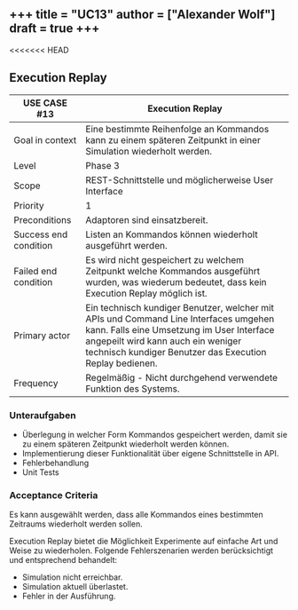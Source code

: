 +++
title = "UC13"
author = ["Alexander Wolf"]
draft = true
+++
---

<<<<<<< HEAD
## Execution Replay

| USE CASE **#13**       | Execution Replay|
|-----------------------|---------------------------------------------------------------------|
| Goal in context       | Eine bestimmte Reihenfolge an Kommandos kann zu einem späteren Zeitpunkt in einer Simulation wiederholt werden. |
| Level                 | Phase 3 |
| Scope                 | REST-Schnittstelle und möglicherweise User Interface |
| Priority              | 1 |
| Preconditions         | Adaptoren sind einsatzbereit.                      |
| Success end condition | Listen an Kommandos können wiederholt ausgeführt werden. |
| Failed end condition  | Es wird nicht gespeichert zu welchem Zeitpunkt welche Kommandos ausgeführt wurden, was wiederum bedeutet, dass kein Execution Replay möglich ist. |
| Primary actor         | Ein technisch kundiger Benutzer, welcher mit APIs und Command Line Interfaces umgehen kann. Falls eine Umsetzung im User Interface angepeilt wird kann auch ein weniger technisch kundiger Benutzer das Execution Replay bedienen. |
| Frequency             | Regelmäßig - Nicht durchgehend verwendete Funktion des Systems.                  |


### Unteraufgaben
- Überlegung in welcher Form Kommandos gespeichert werden, damit sie zu einem späteren Zeitpunkt wiederholt werden können.
- Implementierung dieser Funktionalität über eigene Schnittstelle in API.
- Fehlerbehandlung
- Unit Tests

### Acceptance Criteria
Es kann ausgewählt werden, dass alle Kommandos eines bestimmten Zeitraums wiederholt werden sollen.

Execution Replay bietet die Möglichkeit Experimente auf einfache Art und Weise zu wiederholen.
Folgende Fehlerszenarien werden berücksichtigt und entsprechend behandelt:
- Simulation nicht erreichbar.
- Simulation aktuell überlastet.
- Fehler in der Ausführung.
